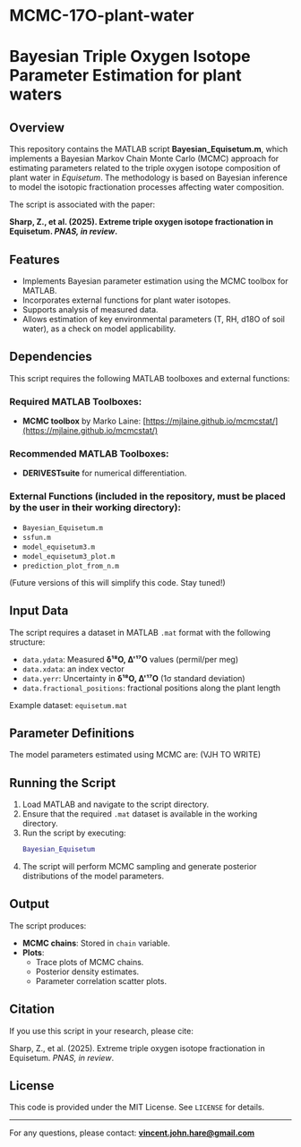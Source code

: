 # MCMC-17O-plant-water

# Bayesian Triple Oxygen Isotope Parameter Estimation for plant waters

## Overview
This repository contains the MATLAB script **Bayesian_Equisetum.m**, which implements a Bayesian Markov Chain Monte Carlo (MCMC) approach for estimating parameters related to the triple oxygen isotope composition of plant water in _Equisetum_. The methodology is based on Bayesian inference to model the isotopic fractionation processes affecting water composition.

The script is associated with the paper:

**Sharp, Z., et al. (2025). Extreme triple oxygen isotope fractionation in Equisetum. *PNAS, in review*.**

## Features
- Implements Bayesian parameter estimation using the MCMC toolbox for MATLAB.
- Incorporates external functions for plant water isotopes.
- Supports analysis of measured data.
- Allows estimation of key environmental parameters (T, RH, d18O of soil water), as a check on model applicability.

## Dependencies
This script requires the following MATLAB toolboxes and external functions:

### Required MATLAB Toolboxes:
- **MCMC toolbox** by Marko Laine: [https://mjlaine.github.io/mcmcstat/](https://mjlaine.github.io/mcmcstat/)

### Recommended MATLAB Toolboxes:
- **DERIVESTsuite** for numerical differentiation.

### External Functions (included in the repository, must be placed by the user in their working directory):
- `Bayesian_Equisetum.m`
- `ssfun.m`
- `model_equisetum3.m`
- `model_equisetum3_plot.m`
- `prediction_plot_from_n.m`

(Future versions of this will simplify this code. Stay tuned!)

## Input Data
The script requires a dataset in MATLAB `.mat` format with the following structure:
- `data.ydata`: Measured **δ¹⁸O, Δ'¹⁷O** values (permil/per meg)
- `data.xdata`: an index vector
- `data.yerr`: Uncertainty in **δ¹⁸O, Δ'¹⁷O** (1σ standard deviation)
- `data.fractional_positions`: fractional positions along the plant length

Example dataset: `equisetum.mat`

## Parameter Definitions
The model parameters estimated using MCMC are:
(VJH TO WRITE)

## Running the Script
1. Load MATLAB and navigate to the script directory.
2. Ensure that the required `.mat` dataset is available in the working directory.
3. Run the script by executing:
   ```matlab
   Bayesian_Equisetum
4. The script will perform MCMC sampling and generate posterior distributions of the model parameters.

## Output
The script produces:
- **MCMC chains**: Stored in `chain` variable.
- **Plots**:
  - Trace plots of MCMC chains.
  - Posterior density estimates.
  - Parameter correlation scatter plots.

 
## Citation
If you use this script in your research, please cite:

Sharp, Z., et al. (2025). Extreme triple oxygen isotope fractionation in Equisetum. *PNAS, in review*.

## License
This code is provided under the MIT License. See `LICENSE` for details.

---

For any questions, please contact: **vincent.john.hare@gmail.com**

